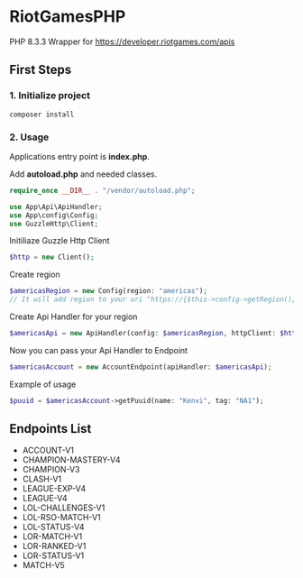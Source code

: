 # RiotGamesPHP

PHP 8.3.3 Wrapper for https://developer.riotgames.com/apis

## First Steps

### 1. Initialize project

```angular2html
composer install
```

### 2. Usage

Applications entry point is **index.php**.

Add **autoload.php** and needed classes.
```php
require_once __DIR__ . "/vendor/autoload.php";

use App\Api\ApiHandler;
use App\config\Config;
use GuzzleHttp\Client;
```
Initiliaze Guzzle Http Client
```php
$http = new Client();
```
Create region
```php
$americasRegion = new Config(region: "americas"); 
// It will add region to your uri "https://{$this->config->getRegion()}.api.riotgames.com/",
```
Create Api Handler for your region
```php
$americasApi = new ApiHandler(config: $americasRegion, httpClient: $http);
```
Now you can pass your Api Handler to Endpoint

```php
$americasAccount = new AccountEndpoint(apiHandler: $americasApi);
```
Example of usage
```php
$puuid = $americasAccount->getPuuid(name: "Kenvi", tag: "NA1");
```

## Endpoints List
- ACCOUNT-V1
- CHAMPION-MASTERY-V4
- CHAMPION-V3
- CLASH-V1
- LEAGUE-EXP-V4
- LEAGUE-V4
- LOL-CHALLENGES-V1
- LOL-RSO-MATCH-V1
- LOL-STATUS-V4
- LOR-MATCH-V1
- LOR-RANKED-V1
- LOR-STATUS-V1
- MATCH-V5
